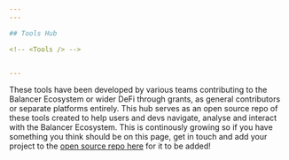 ```yaml
---
---

## Tools Hub

<!-- <Tools /> -->


---
```


These tools have been developed by various teams contributing to the Balancer Ecosystem or wider DeFi through grants, as general contributors or separate platforms entirely. This hub serves as an open source repo of these tools created to help users and devs navigate, analyse and interact with the Balancer Ecosystem. This is continously growing so if you have something you think should be on this page, get in touch and add your project to the [open source repo here](https://github.com/balancer/docs/tree/main/docs/tools) for it to be added! 